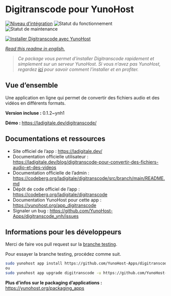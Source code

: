 <!--
N.B.: This README was automatically generated by https://github.com/YunoHost/apps/tree/master/tools/README-generator
It shall NOT be edited by hand.
-->

# Digitranscode pour YunoHost

[![Niveau d’intégration](https://dash.yunohost.org/integration/digitranscode.svg)](https://dash.yunohost.org/appci/app/digitranscode) ![Statut du fonctionnement](https://ci-apps.yunohost.org/ci/badges/digitranscode.status.svg) ![Statut de maintenance](https://ci-apps.yunohost.org/ci/badges/digitranscode.maintain.svg)

[![Installer Digitranscode avec YunoHost](https://install-app.yunohost.org/install-with-yunohost.svg)](https://install-app.yunohost.org/?app=digitranscode)

*[Read this readme in english.](./README.md)*

> *Ce package vous permet d’installer Digitranscode rapidement et simplement sur un serveur YunoHost.
Si vous n’avez pas YunoHost, regardez [ici](https://yunohost.org/#/install) pour savoir comment l’installer et en profiter.*

## Vue d’ensemble

Une application en ligne qui permet de convertir des fichiers audio et des vidéos en différents formats.

**Version incluse :** 0.1.2~ynh1

**Démo :** https://ladigitale.dev/digitranscode/
## Documentations et ressources

* Site officiel de l’app : <https://ladigitale.dev/>
* Documentation officielle utilisateur : <https://ladigitale.dev/blog/digitranscode-pour-convertir-des-fichiers-audio-et-des-videos>
* Documentation officielle de l’admin : <https://codeberg.org/ladigitale/digitranscode/src/branch/main/README.md>
* Dépôt de code officiel de l’app : <https://codeberg.org/ladigitale/digitranscode>
* Documentation YunoHost pour cette app : <https://yunohost.org/app_digitranscode>
* Signaler un bug : <https://github.com/YunoHost-Apps/digitranscode_ynh/issues>

## Informations pour les développeurs

Merci de faire vos pull request sur la [branche testing](https://github.com/YunoHost-Apps/digitranscode_ynh/tree/testing).

Pour essayer la branche testing, procédez comme suit.

``` bash
sudo yunohost app install https://github.com/YunoHost-Apps/digitranscode_ynh/tree/testing --debug
ou
sudo yunohost app upgrade digitranscode -u https://github.com/YunoHost-Apps/digitranscode_ynh/tree/testing --debug
```

**Plus d’infos sur le packaging d’applications :** <https://yunohost.org/packaging_apps>